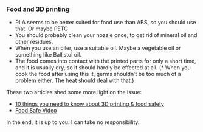 ### Food and 3D printing

* PLA seems to be better suited for food use than ABS, so you should use that. Or maybe PETG
* You should probably clean your nozzle once, to get rid of mineral oil and other residues.
* When you use an oiler, use a suitable oil. Maybe a vegetable oil or something like Ballistol oil.
* The food comes into contact with the printed parts for only a short time, and it is usually dry, so it should hardly be effected at all.
(* When you cook the food after using this it, germs shouldn’t be too much of a problem either. The heat should deal with that.)

These two articles shed some more light on the issue:
* [10 things you need to know about 3D printing & food safety](https://pinshape.com/blog/3d-printing-food-safe/)
* [Food Safe Video](https://joes3dworkbench.blogspot.de/2015/07/food-safe-video.html)

In the end, it is up to you. I can take no responsibility.
